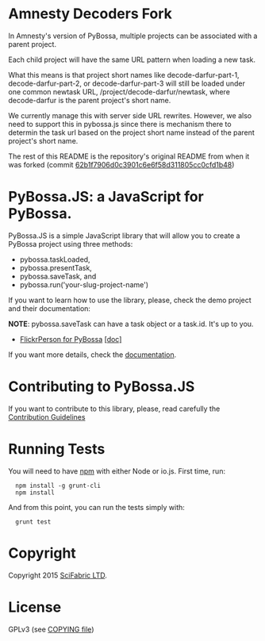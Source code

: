 # Amnesty Decoders Fork
In Amnesty's version of PyBossa, multiple projects can be associated with a parent project.

Each child project will have the same URL pattern when loading a new task.

What this means is that project short names like decode-darfur-part-1, decode-darfur-part-2, or decode-darfur-part-3 will still be loaded under one common newtask URL, /project/decode-darfur/newtask, where decode-darfur is the parent project's short name.

We currently manage this with server side URL rewrites. However, we also need to support this in pybossa.js since there is mechanism there to determin the task url based on the project short name instead of the parent project's short name.

The rest of this README is the repository's original README from when it was forked (commit [62b1f7906d0c3901c6e6f58d311805cc0cfd1b48](https://github.com/Scifabric/pybossa.js/commit/62b1f7906d0c3901c6e6f58d311805cc0cfd1b48))

# PyBossa.JS: a JavaScript for PyBossa.

PyBossa.JS is a simple JavaScript library that will allow you to create
a PyBossa project using three methods:

* pybossa.taskLoaded,
* pybossa.presentTask, 
* pybossa.saveTask, and
* pybossa.run('your-slug-project-name')

If you want to learn how to use the library, please, check the demo project and their documentation:

**NOTE**: pybossa.saveTask can have a task object or a task.id. It's up to you.

* [FlickrPerson for PyBossa](https://github.com/PyBossa/app-flickrperson) [[doc]](http://docs.pybossa.com/en/latest/user/create-application-tutorial.html)

If you want more details, check the [documentation](http://pybossajs.rtfd.org).

# Contributing to PyBossa.JS

If you want to contribute to this library, please, read carefully the
[Contribution Guidelines](CONTRIBUTING.md)

# Running Tests

You will need to have [npm](https://www.npmjs.com/) with either Node or io.js.
First time, run:

```
  npm install -g grunt-cli
  npm install
```

And from this point, you can run the tests simply with:

```
  grunt test
```

# Copyright

Copyright 2015 [SciFabric LTD](http://scifabric.com).

# License

GPLv3 (see [COPYING file](COPYING))
